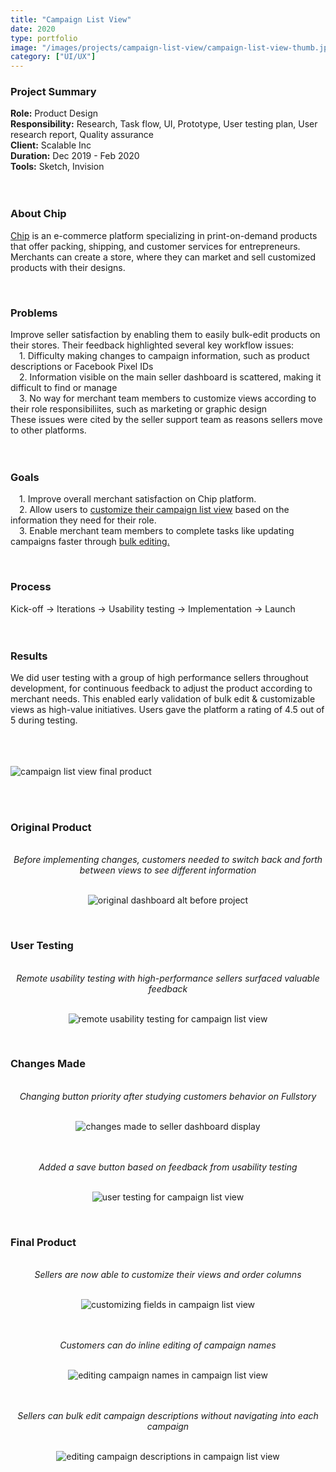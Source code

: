 ```yaml
---
title: "Campaign List View"
date: 2020
type: portfolio
image: "/images/projects/campaign-list-view/campaign-list-view-thumb.jpg"
category: ["UI/UX"]
---
```


<h3>Project Summary</h3>
<b>Role:</b> Product Design<br>
<b>Responsibility:</b> Research, Task flow, UI, Prototype, User testing plan, User research report, Quality assurance<br>
<b>Client:</b> Scalable Inc<br>
<b>Duration:</b> Dec 2019 - Feb 2020<br>
<b>Tools:</b> Sketch, Invision<br>
<br><br>

<h3>About Chip</h3>
<p><a href="https://www.chipchip.com/">Chip</a> is an e-commerce platform specializing in print-on-demand products that offer packing, shipping, and customer services for entrepreneurs. Merchants can create a store, where they can market and sell customized products with their designs.</p>
<br>

<h3>Problems</h3>
Improve seller satisfaction by enabling them to easily bulk-edit products on their stores. Their feedback highlighted several key workflow issues:<br>
&emsp;1. Difficulty making changes to campaign information, such as product descriptions or Facebook Pixel IDs<br>
&emsp;2. Information visible on the main seller dashboard is scattered, making it difficult to find or manage<br>
&emsp;3. No way for merchant team members to customize views according to their role responsibiliites, such as marketing or graphic design<br>
These issues were cited by the seller support team as reasons sellers move to other platforms.<br>
<br><br>


<h3>Goals</h3>
<p>
&emsp;1. Improve overall merchant satisfaction on Chip platform.<br>
&emsp;2. Allow users to <a href="./#customizable_view">customize their campaign list view</a> based on the information they need for their role.<br>
&emsp;3. Enable merchant team members to complete tasks like updating campaigns faster through <a href="./#bulk_edit_name">bulk editing.</a></p>
<br>

<h3>Process</h3>
Kick-off &rarr; Iterations &rarr; Usability testing &rarr; Implementation &rarr; Launch
<br><br><br>


<h3>Results</h3>
We did user testing with a group of high performance sellers throughout development, for continuous feedback to adjust the product according to merchant needs. This enabled early validation of bulk edit & customizable views as high-value initiatives. Users gave the platform a rating of 4.5 out of 5 during testing.
<br><br>
<br><br>

<p><img src="/images/projects/campaign-list-view/campaign-list-view-cover.jpg" loading="lazy" alt="campaign list view final product"></p>
<br><br>

<h3>Original Product</h3><br>
<div style="text-align:center;">
	<i>Before implementing changes, customers needed to switch back and forth between views to see different information</i><br><br>
	<p><img src="/images/projects/campaign-list-view/original-dashboard-2.gif" loading="lazy" alt="original dashboard alt before project"></p>
</div>
<br>

<!--h3>Iterations</h3>
<p><img src="/images/projects/campaign-list-view/hand-sketches.jpg" loading="lazy" alt="hand sketches"></p>
<br-->

<h3>User Testing</h3><br>
<div style="text-align:center;">
	<i>Remote usability testing with high-performance sellers surfaced valuable feedback</i><br><br>
	<p><img src="/images/projects/campaign-list-view/remote-usability-testing.jpg" loading="lazy" alt="remote usability testing for campaign list view"></p>
</div>
<br>

<h3>Changes Made</h3><br>
<div style="text-align:center;">
	<i>Changing button priority after studying customers behavior on Fullstory</i><br><br>
	<p><img src="/images/projects/campaign-list-view/changes-after-research.jpg" loading="lazy" alt="changes made to seller dashboard display"></p>
</div><br><br>
<div style="text-align:center;">
	<i>Added a save button based on feedback from usability testing</i><br><br>
	<p><img src="/images/projects/campaign-list-view/changes-after-testing.jpg" loading="lazy" alt="user testing for campaign list view"></p>
</div>
<br>

<h3>Final Product</h3><br>
<div style="text-align:center;">
	<i>Sellers are now able to customize their views and order columns</i><br><br>
	<p><img id="customizable_view" src="/images/projects/campaign-list-view/customizable-view.gif" loading="lazy" alt="customizing fields in campaign list view"></p>
</div><br><br>

<div style="text-align:center;">
	<i>Customers can do inline editing of campaign names</i><br><br>
	<p><img id="bulk_edit_name" src="/images/projects/campaign-list-view/campaign-name-editing.gif" loading="lazy" alt="editing campaign names in campaign list view"></p>
</div><br><br>

<div style="text-align:center;">
	<i>Sellers can bulk edit campaign descriptions without navigating into each campaign</i><br><br>
	<p><img src="/images/projects/campaign-list-view/description-editing.gif" loading="lazy" alt="editing campaign descriptions in campaign list view"></p>
</div>
<br><br>
